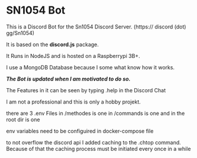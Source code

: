 # SN1054 Bot

This is a Discord Bot for the Sn1054 Discord Server. (https:// discord (dot) gg/Sn1054)

It is based on the **discord.js** package.

It Runs in NodeJS and is hosted on a Raspberrypi 3B+.

I use a MongoDB Database because I some what know how it works.


***The Bot is updated when I am motivated to do so.***


The Features in it can be seen by typing .help in the Discord Chat

I am not a professional and this is only a hobby projekt.

there are 3 .env Files
in /methodes is one
in /commands is one
and in the root dir is one

env variables need to be configuired in docker-compose file

to not overflow the discord api I added caching to the .chtop command.
Because of that the caching process must be initiated every once in a while
